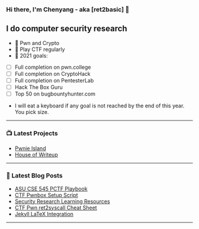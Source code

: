 ### Hi there, I'm Chenyang - aka [ret2basic] 👋

## I do computer security research

- 🤖 Pwn and Crypto
- 🚩 Play CTF regularly
- 🥅 2021 goals:

- [ ] Full completion on pwn.college
- [ ] Full completion on CryptoHack
- [ ] Full completion on PentesterLab
- [ ] Hack The Box Guru
- [ ] Top 50 on bugbountyhunter.com

- I will eat a keyboard if any goal is not reached by the end of this year. You pick size.

---

### 📺 Latest Projects

<!-- PROJECTS:START -->
- [Pwnie Island](https://ctftime.org/team/117561)
- [House of Writeup](ctfwriteup.com)
<!-- PROJECTS:END -->

---

### 📕 Latest Blog Posts

<!-- BLOG-POST-LIST:START -->
- [ASU CSE 545 PCTF Playbook](https://www.ret2basic.com/blog/asu-cse-545-pctf-playbook)
- [CTF Pwnbox Setup Script](https://www.ret2basic.com/blog/ctf-pwnbox-setup-script)
- [Security Research Learning Resources](https://www.ret2basic.com/blog/ctf-learning-resources)
- [CTF Pwn ret2syscall Cheat Sheet](https://www.ret2basic.com/blog/ctf-pwn-ret2syscall-cheat-sheet)
- [Jekyll LaTeX Integration](https://www.ret2basic.com/blog/jekyll-latex-integration)
<!-- BLOG-POST-LIST:END -->

---

[website]: https://www.ret2basic.com
[twitter]: https://twitter.com/ret2basic
